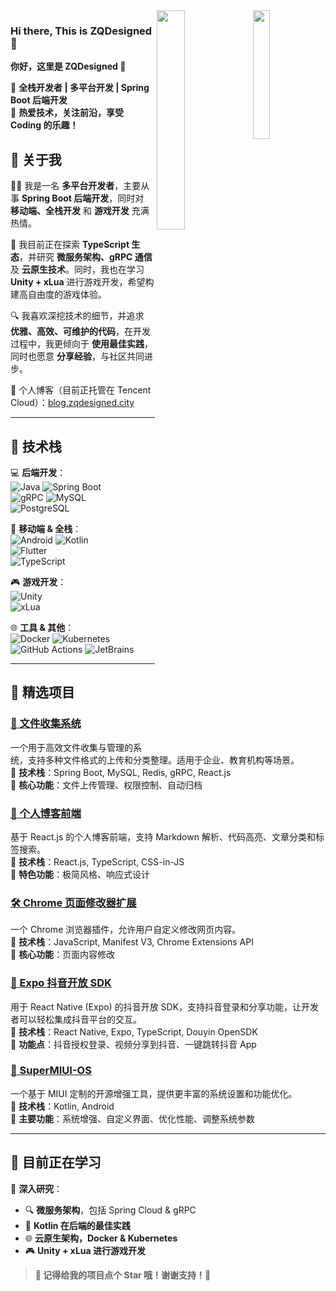
<img width="23%" align="right" src="https://ghrs-zqdesigned.vercel.app/api/top-langs/?username=ZQDesigned" />
<img width="30%" align="right" src="https://ghrs-zqdesigned.vercel.app/api?username=ZQDesigned&count_private=true&show_icons=true&include_all_commits=true" />

### Hi there, This is ZQDesigned 👋

**你好，这里是 ZQDesigned 👋**

🔹 **全栈开发者 | 多平台开发 | Spring Boot 后端开发**  
🔹 **热爱技术，关注前沿，享受 Coding 的乐趣！**  

## 📌 关于我
👨‍💻 我是一名 **多平台开发者**，主要从事 **Spring Boot 后端开发**，同时对 **移动端、全栈开发** 和 **游戏开发** 充满热情。  

🌱 我目前正在探索 **TypeScript 生态**，并研究 **微服务架构、gRPC 通信** 及 **云原生技术**。同时，我也在学习 **Unity + xLua** 进行游戏开发，希望构建高自由度的游戏体验。  

🔍 我喜欢深挖技术的细节，并追求 **优雅、高效、可维护的代码**，在开发过程中，我更倾向于 **使用最佳实践**，同时也愿意 **分享经验**，与社区共同进步。  

📢 个人博客（目前正托管在 Tencent Cloud）：[blog.zqdesigned.city](http://blog.zqdesigned.city)  

---
## 🚀 技术栈
💻 **后端开发**：  
![Java](https://img.shields.io/badge/Java-ED8B00?style=for-the-badge&logo=openjdk&logoColor=white) 
![Spring Boot](https://img.shields.io/badge/Spring%20Boot-6DB33F?style=for-the-badge&logo=spring&logoColor=white)  
![gRPC](https://img.shields.io/badge/gRPC-4285F4?style=for-the-badge&logo=google&logoColor=white)
![MySQL](https://img.shields.io/badge/MySQL-4479A1?style=for-the-badge&logo=mysql&logoColor=white)  
![PostgreSQL](https://img.shields.io/badge/PostgreSQL-336791?style=for-the-badge&logo=postgresql&logoColor=white)

📱 **移动端 & 全栈**：  
![Android](https://img.shields.io/badge/Android-3DDC84?style=for-the-badge&logo=android&logoColor=white) 
![Kotlin](https://img.shields.io/badge/Kotlin-0095D5?style=for-the-badge&logo=kotlin&logoColor=white)  
![Flutter](https://img.shields.io/badge/Flutter-6ecdf8?style=for-the-badge&logo=flutter&logoColor=white)  
![TypeScript](https://img.shields.io/badge/TypeScript-007ACC?style=for-the-badge&logo=typescript&logoColor=white)

🎮 **游戏开发**：  
![Unity](https://img.shields.io/badge/Unity-100000?style=for-the-badge&logo=unity&logoColor=white)  
![xLua](https://img.shields.io/badge/xLua-FF9E0F?style=for-the-badge&logo=lua&logoColor=white)  

🌐 **工具 & 其他**：  
![Docker](https://img.shields.io/badge/Docker-2496ED?style=for-the-badge&logo=docker&logoColor=white)
![Kubernetes](https://img.shields.io/badge/Kubernetes-326CE5?style=for-the-badge&logo=kubernetes&logoColor=white)
![GitHub Actions](https://img.shields.io/badge/GitHub%20Actions-2088FF?style=for-the-badge&logo=github-actions&logoColor=white)
![JetBrains](https://img.shields.io/badge/JetBrains%20IDE-000000?style=for-the-badge&logo=jetbrains&logoColor=white)

---

## 📌 精选项目

### [📂 文件收集系统](https://github.com/Liaoning-YiYun-Network/file-collection-system)
一个用于高效文件收集与管理的系统，支持多种文件格式的上传和分类整理。适用于企业、教育机构等场景。  
🔹 **技术栈**：Spring Boot, MySQL, Redis, gRPC, React.js  
🔹 **核心功能**：文件上传管理、权限控制、自动归档

### [📝 个人博客前端](https://github.com/ZQDesigned/blog-fe)
基于 React.js 的个人博客前端，支持 Markdown 解析、代码高亮、文章分类和标签搜索。  
🔹 **技术栈**：React.js, TypeScript, CSS-in-JS  
🔹 **特色功能**：极简风格、响应式设计  

### [🛠️ Chrome 页面修改器扩展](https://github.com/ZQDesigned/chrome-page-modifier-extension)
一个 Chrome 浏览器插件，允许用户自定义修改网页内容。  
🔹 **技术栈**：JavaScript, Manifest V3, Chrome Extensions API  
🔹 **核心功能**：页面内容修改

### [📱 Expo 抖音开放 SDK](https://github.com/ZQDesigned/expo-douyin-opensdk)
用于 React Native (Expo) 的抖音开放 SDK，支持抖音登录和分享功能，让开发者可以轻松集成抖音平台的交互。  
🔹 **技术栈**：React Native, Expo, TypeScript, Douyin OpenSDK  
🔹 **功能点**：抖音授权登录、视频分享到抖音、一键跳转抖音 App  

### [📲 SuperMIUI-OS](https://github.com/ZQDesigned/SuperMIUI-OS)
一个基于 MIUI 定制的开源增强工具，提供更丰富的系统设置和功能优化。  
🔹 **技术栈**：Kotlin, Android  
🔹 **主要功能**：系统增强、自定义界面、优化性能、调整系统参数  

---

## 🌱 目前正在学习
📌 **深入研究**：
- 🔍 **微服务架构**，包括 Spring Cloud & gRPC  
- 🚀 **Kotlin 在后端的最佳实践**  
- 🌐 **云原生架构，Docker & Kubernetes**  
- 🎮 **Unity + xLua 进行游戏开发**  

> **🌟 记得给我的项目点个 Star 哦！谢谢支持！🎉**
